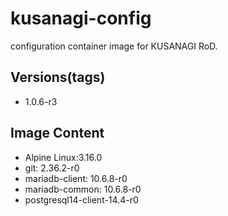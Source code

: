 # kusanagi-config

configuration container image for KUSANAGI RoD.

## Versions(tags)
- 1.0.6-r3

## Image Content
- Alpine Linux:3.16.0
- git: 2.36.2-r0
- mariadb-client: 10.6.8-r0
- mariadb-common: 10.6.8-r0
- postgresql14-client-14.4-r0

